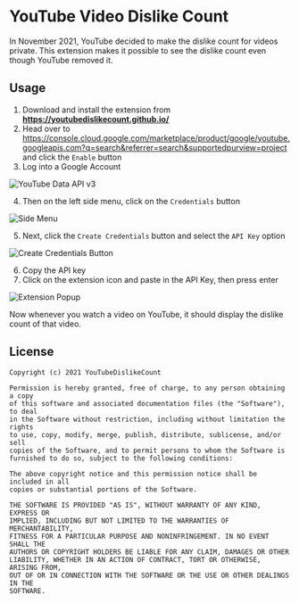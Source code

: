 # YouTube Video Dislike Count
In November 2021, YouTube decided to make the dislike count for videos private. This extension makes it possible to see the dislike count even though YouTube removed it.

## Usage
1. Download and install the extension from **<a href="https://youtubedislikecount.github.io/" target="_blank">https://youtubedislikecount.github.io/</a>**
2. Head over to https://console.cloud.google.com/marketplace/product/google/youtube.googleapis.com?q=search&referrer=search&supportedpurview=project and click the `Enable` button
3. Log into a Google Account

![YouTube Data API v3](https://i.imgur.com/M1hirsL.png)

4. Then on the left side menu, click on the `Credentials` button

![Side Menu](https://i.imgur.com/agMTImU.png)

5. Next, click the `Create Credentials` button and select the `API Key` option

![Create Credentials Button](https://i.imgur.com/i784KOY.png)

6. Copy the API key
7. Click on the extension icon and paste in the API Key, then press enter

![Extension Popup](https://i.imgur.com/mnPknNj.png)

Now whenever you watch a video on YouTube, it should display the dislike count of that video.

## License
```
Copyright (c) 2021 YouTubeDislikeCount

Permission is hereby granted, free of charge, to any person obtaining a copy
of this software and associated documentation files (the "Software"), to deal
in the Software without restriction, including without limitation the rights
to use, copy, modify, merge, publish, distribute, sublicense, and/or sell
copies of the Software, and to permit persons to whom the Software is
furnished to do so, subject to the following conditions:

The above copyright notice and this permission notice shall be included in all
copies or substantial portions of the Software.

THE SOFTWARE IS PROVIDED "AS IS", WITHOUT WARRANTY OF ANY KIND, EXPRESS OR
IMPLIED, INCLUDING BUT NOT LIMITED TO THE WARRANTIES OF MERCHANTABILITY,
FITNESS FOR A PARTICULAR PURPOSE AND NONINFRINGEMENT. IN NO EVENT SHALL THE
AUTHORS OR COPYRIGHT HOLDERS BE LIABLE FOR ANY CLAIM, DAMAGES OR OTHER
LIABILITY, WHETHER IN AN ACTION OF CONTRACT, TORT OR OTHERWISE, ARISING FROM,
OUT OF OR IN CONNECTION WITH THE SOFTWARE OR THE USE OR OTHER DEALINGS IN THE
SOFTWARE.
```
